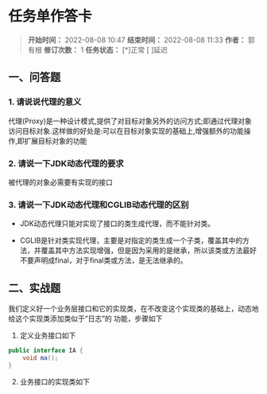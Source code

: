 [//]: # (注释
  Date: 2022-08-08 09:13:22
  LastEditors: gyg
  LastEditTime: 2022-08-08 09:25:14
  FilePath: \note\markdown\郭有根-第二十二章作业.md
)

# 任务单作答卡

>**开始时间：** 2022-08-08 10:47 **结束时间：** 2022-08-08 11:33
**作者：** 郭有根 **修订次数：** 1 **任务状态：** [*]正常 [ ]延迟

## 一、问答题

### 1. 请说说代理的意义

代理(Proxy)是一种设计模式,提供了对目标对象另外的访问方式;即通过代理对象访问目标对象.这样做的好处是:可以在目标对象实现的基础上,增强额外的功能操作,即扩展目标对象的功能

### 2. 请说一下JDK动态代理的要求

被代理的对象必需要有实现的接口

### 3. 请说一下JDK动态代理和CGLIB动态代理的区别

- JDK动态代理只能对实现了接口的类生成代理，而不能针对类。

- CGLIB是针对类实现代理，主要是对指定的类生成一个子类，覆盖其中的方法，并覆盖其中方法实现增强，但是因为采用的是继承，所以该类或方法最好不要声明成final，对于final类或方法，是无法继承的。

## 二、实战题

我们定义好一个业务层接口和它的实现类，在不改变这个实现类的基础上，动态地给这个实现类添加类似于“日志”的
功能，步骤如下

1. 定义业务接口如下

```java
public interface IA {
    void ma();
}
```

2. 业务接口的实现类如下

```java

